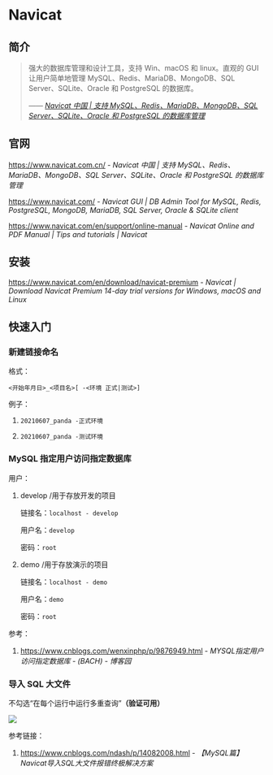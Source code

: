 # Navicat

## 简介

> 强大的数据库管理和设计工具，支持 Win、macOS 和 linux。直观的 GUI 让用户简单地管理 MySQL、Redis、MariaDB、MongoDB、SQL Server、SQLite、Oracle 和 PostgreSQL 的数据库。
>
> <cite>—— [Navicat 中国 | 支持 MySQL、Redis、MariaDB、MongoDB、SQL Server、SQLite、Oracle 和 PostgreSQL 的数据库管理](https://www.navicat.com.cn/)</cite>

## 官网

https://www.navicat.com.cn/ - *Navicat 中国 | 支持 MySQL、Redis、MariaDB、MongoDB、SQL Server、SQLite、Oracle 和 PostgreSQL 的数据库管理*

https://www.navicat.com/ - *Navicat GUI | DB Admin Tool for MySQL, Redis, PostgreSQL, MongoDB, MariaDB, SQL Server, Oracle & SQLite client*

https://www.navicat.com/en/support/online-manual - *Navicat Online and PDF Manual | Tips and tutorials | Navicat*

## 安装

https://www.navicat.com/en/download/navicat-premium - *Navicat | Download Navicat Premium 14-day trial versions for Windows, macOS and Linux*

## 快速入门

### 新建链接命名

格式：

`<开始年月日>_<项目名>[ -<环境 正式|测试>]`

例子：

1. `20210607_panda -正式环境`

2. `20210607_panda -测试环境`

### MySQL 指定用户访问指定数据库

用户：

1. develop /用于存放开发的项目

   链接名：`localhost - develop`

   用户名：`develop`

   密码：`root`

2. demo /用于存放演示的项目

   链接名：`localhost - demo`

   用户名：`demo`

   密码：`root`

参考：

1. https://www.cnblogs.com/wenxinphp/p/9876949.html - *MYSQL指定用户访问指定数据库 - (BACH) - 博客园*

### 导入 SQL 大文件

不勾选“在每个运行中运行多重查询”**（验证可用）**

![](./_images/navicat-import-01.png)

参考链接：

1. https://www.cnblogs.com/ndash/p/14082008.html - *【MySQL篇】Navicat导入SQL大文件报错终极解决方案*
